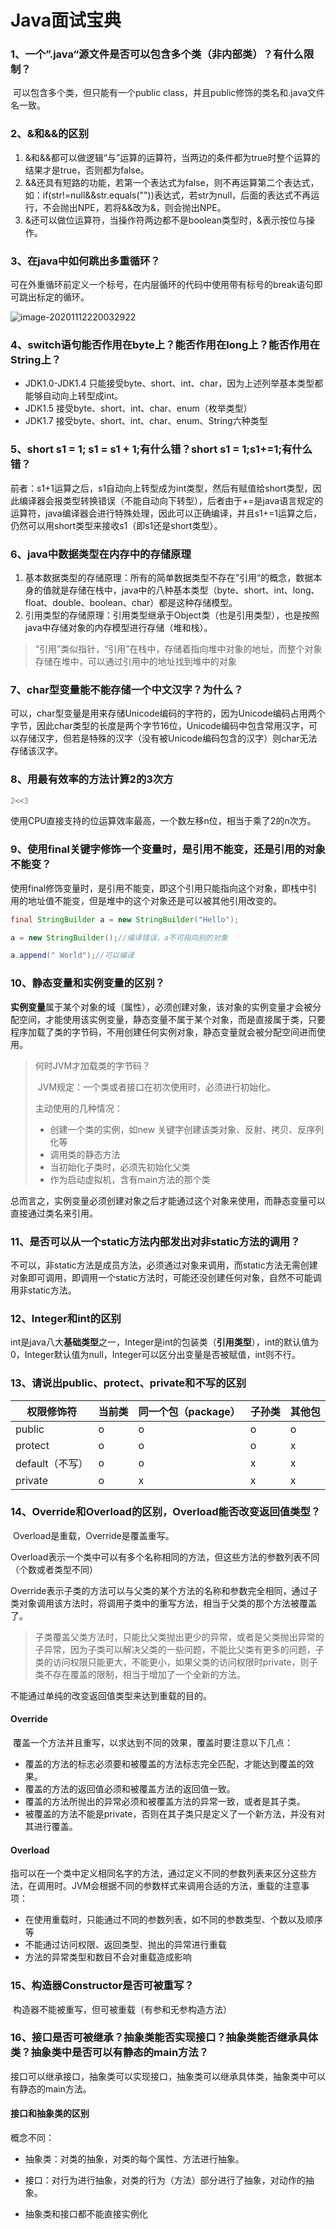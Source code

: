 # Java面试宝典

### 1、一个”.java“源文件是否可以包含多个类（非内部类）？有什么限制？

​	可以包含多个类，但只能有一个public class，并且public修饰的类名和.java文件名一致。

### 2、&和&&的区别

1. &和&&都可以做逻辑“与”运算的运算符，当两边的条件都为true时整个运算的结果才是true，否则都为false。
2. &&还具有短路的功能，若第一个表达式为false，则不再运算第二个表达式，如：if(str!=null&&str.equals(""))表达式，若str为null，后面的表达式不再运行，不会抛出NPE，若将&&改为&，则会抛出NPE。
3. &还可以做位运算符，当操作符两边都不是boolean类型时，&表示按位与操作。

### 3、在java中如何跳出多重循环？

​	可在外重循环前定义一个标号，在内层循环的代码中使用带有标号的break语句即可跳出标定的循环。

![image-20201112220032922](/Users/yangxiansheng/笔记/images/image-20201112220032922.png)

### 4、switch语句能否作用在byte上？能否作用在long上？能否作用在String上？

- JDK1.0-JDK1.4	只能接受byte、short、int、char，因为上述列举基本类型都能够自动向上转型成int。
- JDK1.5  接受byte、short、int、char、enum（枚举类型）
- JDK1.7  接受byte、short、int、char、enum、String六种类型

### 5、short s1 = 1; s1 = s1 + 1;有什么错？short s1 = 1;s1+=1;有什么错？

​	前者：s1+1运算之后，s1自动向上转型成为int类型，然后有赋值给short类型，因此编译器会报类型转换错误（不能自动向下转型），后者由于+=是java语言规定的运算符，java编译器会进行特殊处理，因此可以正确编译，并且s1+=1运算之后，仍然可以用short类型来接收s1（即s1还是short类型）。

### 6、java中数据类型在内存中的存储原理

1. 基本数据类型的存储原理：所有的简单数据类型不存在”引用“的概念，数据本身的值就是存储在栈中，java中的八种基本类型（byte、short、int、long、float、double、boolean、char）都是这种存储模型。
2. 引用类型的存储原理：引用类型继承于Object类（也是引用类型），也是按照java中存储对象的内存模型进行存储（堆和栈）。

> “引用”类似指针，“引用”在栈中，存储着指向堆中对象的地址，而整个对象存储在堆中，可以通过引用中的地址找到堆中的对象

### 7、char型变量能不能存储一个中文汉字？为什么？

​	可以，char型变量是用来存储Unicode编码的字符的，因为Unicode编码占用两个字节，因此char类型的长度是两个字节16位，Unicode编码中包含常用汉字，可以存储汉字，但若是特殊的汉字（没有被Unicode编码包含的汉字）则char无法存储该汉字。

### 8、用最有效率的方法计算2的3次方

```java
2<<3
```

​	使用CPU直接支持的位运算效率最高，一个数左移n位，相当于乘了2的n次方。

### 9、使用final关键字修饰一个变量时，是引用不能变，还是引用的对象不能变？

​	使用final修饰变量时，是引用不能变，即这个引用只能指向这个对象，即栈中引用的地址值不能变，但是堆中的这个对象还是可以被其他引用改变的。

```java
final StringBuilder a = new StringBuilder("Hello");

a = new StringBuilder();//编译错误，a不可指向别的对象

a.append(" World");//可以编译
```

### 10、静态变量和实例变量的区别？

​	**实例变量**属于某个对象的域（属性），必须创建对象，该对象的实例变量才会被分配空间，才能使用该实例变量，静态变量不属于某个对象，而是直接属于类，只要程序加载了类的字节码，不用创建任何实例对象，静态变量就会被分配空间进而使用。

> 何时JVM才加载类的字节码？
>
> ​	JVM规定：一个类或者接口在初次使用时，必须进行初始化。
>
> 主动使用的几种情况：
>
> - 创建一个类的实例，如new 关键字创建该类对象、反射、拷贝、反序列化等
> - 调用类的静态方法
> - 当初始化子类时，必须先初始化父类
> - 作为启动虚拟机，含有main方法的那个类

​	总而言之，实例变量必须创建对象之后才能通过这个对象来使用，而静态变量可以直接通过类名来引用。

### 11、是否可以从一个static方法内部发出对非static方法的调用？

​	不可以，非static方法是成员方法，必须通过对象来调用，而static方法无需创建对象即可调用，即调用一个static方法时，可能还没创建任何对象，自然不可能调用非static方法。

### 12、Integer和int的区别

int是java八大**基础类型**之一，Integer是int的包装类（**引用类型**），int的默认值为0，Integer默认值为null，Integer可以区分出变量是否被赋值，int则不行。

### 13、请说出public、protect、private和不写的区别

| 权限修饰符      | 当前类 | 同一个包（package） | 子孙类 | 其他包 |
| --------------- | ------ | ------------------- | ------ | ------ |
| public          | o      | o                   | o      | o      |
| protect         | o      | o                   | o      | x      |
| default（不写） | o      | o                   | x      | x      |
| private         | o      | x                   | x      | x      |

### 14、Override和Overload的区别，Overload能否改变返回值类型？

​	Overload是重载，Override是覆盖重写。

​	Overload表示一个类中可以有多个名称相同的方法，但这些方法的参数列表不同（个数或者类型不同）

​	Override表示子类的方法可以与父类的某个方法的名称和参数完全相同，通过子类对象调用该方法时，将调用子类中的重写方法，相当于父类的那个方法被覆盖了。

> 子类覆盖父类方法时，只能比父类抛出更少的异常，或者是父类抛出异常的子异常，因为子类可以解决父类的一些问题，不能比父类有更多的问题，子类的访问权限只能更大，不能更小，如果父类的访问权限时private，则子类不存在覆盖的限制，相当于增加了一个全新的方法。

不能通过单纯的改变返回值类型来达到重载的目的。

#### Override

​	覆盖一个方法并且重写，以求达到不同的效果，覆盖时要注意以下几点：

- 覆盖的方法的标志必须要和被覆盖的方法标志完全匹配，才能达到覆盖的效果。
- 覆盖的方法的返回值必须和被覆盖方法的返回值一致。
- 覆盖的方法所抛出的异常必须和被覆盖方法的异常一致，或者是其子类。
- 被覆盖的方法不能是private，否则在其子类只是定义了一个新方法，并没有对其进行覆盖。

#### Overload

指可以在一个类中定义相同名字的方法，通过定义不同的参数列表来区分这些方法，在调用时。JVM会根据不同的参数样式来调用合适的方法，重载的注意事项：

- 在使用重载时，只能通过不同的参数列表，如不同的参数类型、个数以及顺序等
- 不能通过访问权限、返回类型、抛出的异常进行重载
- 方法的异常类型和数目不会对重载造成影响

### 15、构造器Constructor是否可被重写？

​	构造器不能被重写，但可被重载（有参和无参构造方法）

### 16、接口是否可被继承？抽象类能否实现接口？抽象类能否继承具体类？抽象类中是否可以有静态的main方法？

​	接口可以继承接口，抽象类可以实现接口，抽象类可以继承具体类，抽象类中可以有静态的main方法。

#### 接口和抽象类的区别

概念不同：

- 抽象类：对类的抽象，对类的每个属性、方法进行抽象。
- 接口：对行为进行抽象，对类的行为（方法）部分进行了抽象，对动作的抽象。

- 抽象类和接口都不能直接实例化
